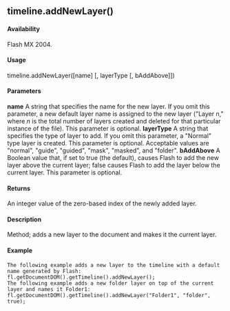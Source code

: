## timeline.addNewLayer()

#### Availability

Flash MX 2004.

#### Usage

timeline.addNewLayer(\[name\] \[, layerType \[, bAddAbove\]\])

#### Parameters

**name** A string that specifies the name for the new layer. If you omit this parameter, a new default layer name is assigned to the new layer ("Layer n," where *n* is the total number of layers created and deleted for that particular instance of the file). This parameter is optional.
**layerType** A string that specifies the type of layer to add. If you omit this parameter, a "Normal" type layer is created. This parameter is optional. Acceptable values are "normal", "guide", "guided", "mask", "masked", and "folder".
**bAddAbove** A Boolean value that, if set to true (the default), causes Flash to add the new layer above the current layer;
false causes Flash to add the layer below the current layer. This parameter is optional.

#### Returns

An integer value of the zero-based index of the newly added layer.

#### Description

Method; adds a new layer to the document and makes it the current layer.

#### Example

```
The following example adds a new layer to the timeline with a default name generated by Flash:
fl.getDocumentDOM().getTimeline().addNewLayer();
The following example adds a new folder layer on top of the current layer and names it Folder1: fl.getDocumentDOM().getTimeline().addNewLayer("Folder1", "folder", true);

```